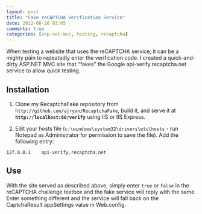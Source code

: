 ```yaml
---
layout: post
title: "Fake reCAPTCHA Verification Service"
date: 2012-08-26 03:05
comments: true
categories: [asp.net-mvc, testing, recaptcha]
---
```


When testing a website that uses the reCAPTCHA service, it can be a mighty pain to repeatedly enter the verification code. I created a quick-and-dirty ASP.NET MVC site that "fakes" the Google api-verify.recaptcha.net service to allow quick testing.<!--more-->

## Installation

1. Clone my RecaptchaFake repository from `http://github.com/ajryan/RecaptchaFake`, build it, and serve it at **`http://localhost:80/verify`** using IIS or IIS Express.

2. Edit your hosts file (`c:\windows\system32\drivers\etc\hosts` - run Notepad as Administrator for permission to save the file). Add the following entry:

```
127.0.0.1    api-verify.recaptcha.net
```

## Use

With the site served as described above, simply enter `true` or `false` in the reCAPTCHA challenge textbox and the fake service will reply with the same. Enter something different and the service will fall back on the CaptchaResult appSettings value in Web.config.